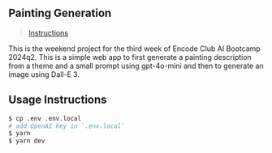 ## Painting Generation
> [Instructions](https://github.com/Encode-Club-AI-Bootcamp/Generative-AI-Applications/tree/main/Lesson-12#weekend-project)

This is the weekend project for the third week of Encode Club AI Bootcamp 2024q2. This is a simple web app to first generate a painting description from a theme and a small prompt using gpt-4o-mini and then to generate an image using Dall-E 3.

## Usage Instructions

```sh
$ cp .env .env.local
# add OpenAI key in `.env.local`
$ yarn
$ yarn dev
```
